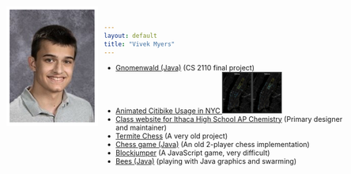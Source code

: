 ```yaml
---
layout: default
title: "Vivek Myers"
---
```

<style>
  #headshot { position: absolute; left: 30px; top: 30px; border: 1ex solid white }
  .listpic { height: 6em }
</style>
<img src="pictures/vivek-myers-2017.jpg" alt="Vivek Myers" id="headshot" />

- [Gnomenwald (Java)](lib/GnomenWald.jar) (CS 2110 final project)
- <a href="pictures/Animated%20Citibike%20Usage.mp4">Animated Citibike Usage in NYC <img class="listpic" src="pictures/PastedGraphic-3%204.png"></a>
- [Class website for Ithaca High School AP Chemistry](http://www.tuorichem.com) (Primary designer and maintainer)
- [Termite Chess](http://kbam.net/termite) (A very old project)
- [Chess game (Java)](lib/Chess.jar) (An old 2-player chess implementation)
- [Blockjumper](https://vm0.neocities.org/block-jumper.html) (A JavaScript game, very difficult)
- [Bees (Java)](lib/Bees.jar) (playing with Java graphics and swarming)

<script type="application/javascript">
  function forAllByClass(cn, f) {
    var nl = document.getElementsByClassName(cn)
    for (var i = 0; i < nl.length; i++)
      f(nl[i])
  }
  function removeAll(cn) {
    forAllByClass(cn, function (n) { n.parentNode.removeChild(n) })
  }
  removeAll("project-tagline")
  forAllByClass("project-name",
      function(pn) { pn.innerText = "Vivek Myers" })
  setTimeout(function() {
    removeAll("site-footer")
  }, 1)
</script>
